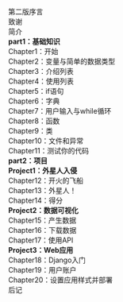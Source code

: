 第二版序言  
致谢  
简介  
**part1：基础知识**  
Chapter1：开始  
Chapter2：变量与简单的数据类型  
Chapter3：介绍列表  
Chapter4：使用列表  
Chapter5：if语句  
Chapter6：字典  
Chapter7：用户输入与while循环  
Chapter8：函数  
Chapter9：类  
Chapter10：文件和异常  
Chapter11：测试你的代码  
**part2：项目**  
**Project1：外星人入侵**  
Chapter12：开火的飞船  
Chapter13：外星人！  
Chapter14：得分  
**Project2：数据可视化**  
Chapter15：产生数据  
Chapter16：下载数据  
Chapter17：使用API  
**Project3：Web应用**  
Chapter18：Django入门  
Chapter19：用户账户  
Chapter20：设置应用样式并部署  
后记  
